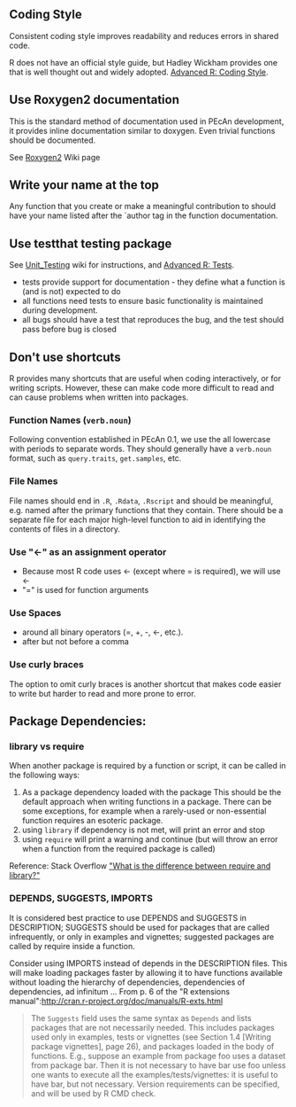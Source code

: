 Coding Style
------------

Consistent coding style improves readability and reduces errors in
shared code.

R does not have an official style guide, but Hadley Wickham provides one that is well
thought out and widely adopted. [Advanced R: Coding Style](http://r-pkgs.had.co.nz/style.html).


## Use Roxygen2 documentation

This is the standard method of documentation used in PEcAn development,
it provides inline documentation similar to doxygen. Even trivial
functions should be documented.

See [Roxygen2](Roxygen2.md) Wiki page

## Write your name at the top

Any function that you create or make a meaningful contribution to should
have your name listed after the
`author tag in the function documentation.

## Use testthat testing package

See [Unit_Testing](Testing.md) wiki for instructions, and [Advanced R: Tests](http://r-pkgs.had.co.nz/tests.html).

* tests provide support for documentation - they define what a function is (and is not) expected to do 
* all functions need tests to ensure basic functionality is maintained during development.
* all bugs should have a test that reproduces the bug, and the test should pass before bug is closed


## Don't use shortcuts

R provides many shortcuts that are useful when coding interactively, or for writing scripts. However, these can make code more difficult to read and can cause problems when written into packages.

### Function Names (`verb.noun`)

Following convention established in PEcAn 0.1, we use the all lowercase with periods to separate words. They should generally have a `verb.noun` format, such as `query.traits`, `get.samples`, etc.

### File Names

File names should end in `.R`, `.Rdata`, `.Rscript` and should be meaningful, e.g. named after the primary functions that they contain. There should be a separate file for each major high-level function to aid in identifying the contents of files in a directory.

### Use "<-" as an assignment operator

* Because most R code uses <- (except where = is required), we will use <-
* "=" is used for function arguments

### Use Spaces

* around all binary operators (=, +, -, <-, etc.). 
* after but not before a comma

### Use curly braces

The option to omit curly braces is another shortcut that makes code easier to write but harder to read and more prone to error.

## Package Dependencies: 

### library vs require 

When another package is required by a function or script, it can be called in the following ways:

1. As a package dependency loaded with the package
   This should be the default approach when writing functions in a package. There can be some exceptions, for example when a rarely-used or non-essential function requires an esoteric package. 
2. using `library`
   if dependency is not met, will print an error and stop
3. using `require`
   will print a warning and continue (but will throw an error when a function from the required package is called) 

Reference: Stack Overflow ["What is the difference between require and library?"](http://stackoverflow.com/questions/5595512/what-is-the-difference-between-require-and-library)

### DEPENDS, SUGGESTS, IMPORTS

It is considered best practice to use DEPENDS and SUGGESTS in DESCRIPTION; SUGGESTS should be used for packages that are called infrequently, or only in examples and vignettes; suggested packages are called by require inside a function.

Consider using IMPORTS instead of depends in the DESCRIPTION files. This will make loading packages faster by allowing it to have functions available without loading the hierarchy of dependencies, dependencies of dependencies, ad infinitum ...
From p. 6 of the "R extensions manual":http://cran.r-project.org/doc/manuals/R-exts.html

> The `Suggests` field uses the same syntax as `Depends` and lists packages that are not necessarily needed. This includes packages used only in examples, tests or vignettes (see Section 1.4 [Writing package vignettes], page 26), and packages loaded in the body of functions. E.g., suppose an example from package foo uses a dataset from package bar. Then it is not necessary to have bar use foo unless one wants to execute all the examples/tests/vignettes: it is useful to have bar, but not necessary. Version requirements can be specified, and will be used by R CMD check.


